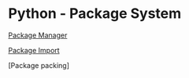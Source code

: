 # Python - Package System

[Package Manager](python-pip.md)

[Package Import](python-import.md)

[Package packing]

